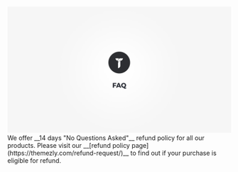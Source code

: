 <div class="thz-lightbox-gallery" markdown="1">
<div class="thz-doc-image max">
<img src="../../docs-media/splash-faq.jpg" alt="Themezly FAQ" />
</div>
<div markdown="1">
We offer __14 days "No Questions Asked"__ refund policy for all our products. Please visit our __[refund policy page](https://themezly.com/refund-request/)__ to find out if your purchase is eligible for refund.
</div>